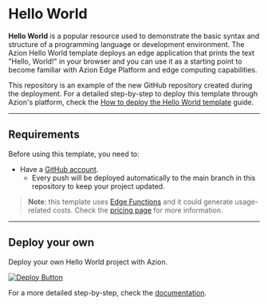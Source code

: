 # Hello World

**Hello World** is a popular resource used to demonstrate the basic syntax and structure of a programming language or development environment. The Azion Hello World template deploys an edge application that prints the text "Hello, World!" in your browser and you can use it as a starting point to become familiar with Azion Edge Platform and edge computing capabilities.

This repository is an example of the new GitHub repository created during the deployment. For a detailed step-by-step to deploy this template through Azion's platform, check the [How to deploy the Hello World template](https://www.azion.com/en/documentation/products/guides/hello-world-template/) guide.

---

## Requirements

Before using this template, you need to:

- Have a [GitHub account](https://github.com/signup).
  - Every push will be deployed automatically to the main branch in this repository to keep your project updated.

> **Note**: this template uses [Edge Functions](https://www.azion.com/en/documentation/products/build/edge-application/edge-functions/) and it could generate usage-related costs. Check the [pricing page](https://www.azion.com/en/pricing/) for more information.

---

## Deploy your own

Deploy your own Hello World project with Azion.

[![Deploy Button](https://www.azion.com/button/)](https://console.azion.com/create/azion/edge-hello-world "Deploy with Azion")

For a more detailed step-by-step, check the [documentation](https://www.azion.com/en/documentation/products/guides/hello-world-template/).